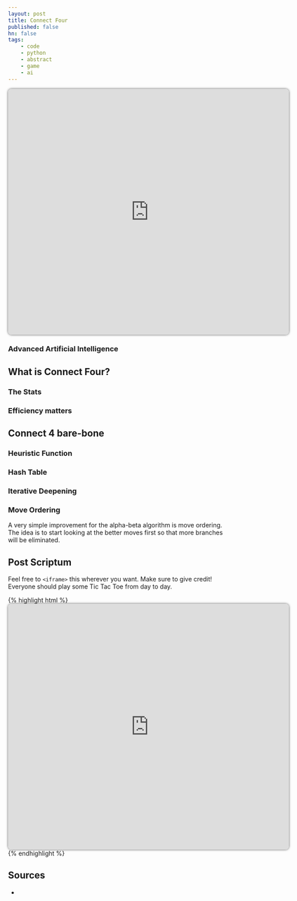 ```yaml
---
layout: post
title: Connect Four
published: false
hn: false
tags:
    - code
    - python
    - abstract
    - game
    - ai
---
```


<iframe src="http://connect4.cwoebker.com/connect4" width="640px" height="560px" frameBorder="0" style="display:block;margin-left:auto;margin-right:auto;-webkit-border-radius: 8px;-webkit-box-shadow: 0px 0px 5px #555;"></iframe>

### Advanced Artificial Intelligence ###

## What is Connect Four? ##

### The Stats ###

### Efficiency matters ###

## Connect 4 bare-bone ##

### Heuristic Function ###

### Hash Table ###

### Iterative Deepening ###

### Move Ordering ###

A very simple improvement for the alpha-beta algorithm is move ordering. The idea is to start looking at the better moves first so that more branches will be eliminated.

## Post Scriptum ##

Feel free to `<iframe>` this wherever you want. Make sure to give credit!
Everyone should play some Tic Tac Toe from day to day.

{% highlight html %}
    <iframe src="http://connect4.cwoebker.com/connect4" width="640px" height="560px" frameBorder="0"
    style="display:block;margin-left:auto;margin-right:auto;
    -webkit-border-radius: 8px;-webkit-box-shadow: 0px 0px 5px #555;"></iframe>
{% endhighlight %}

## Sources ##

-
